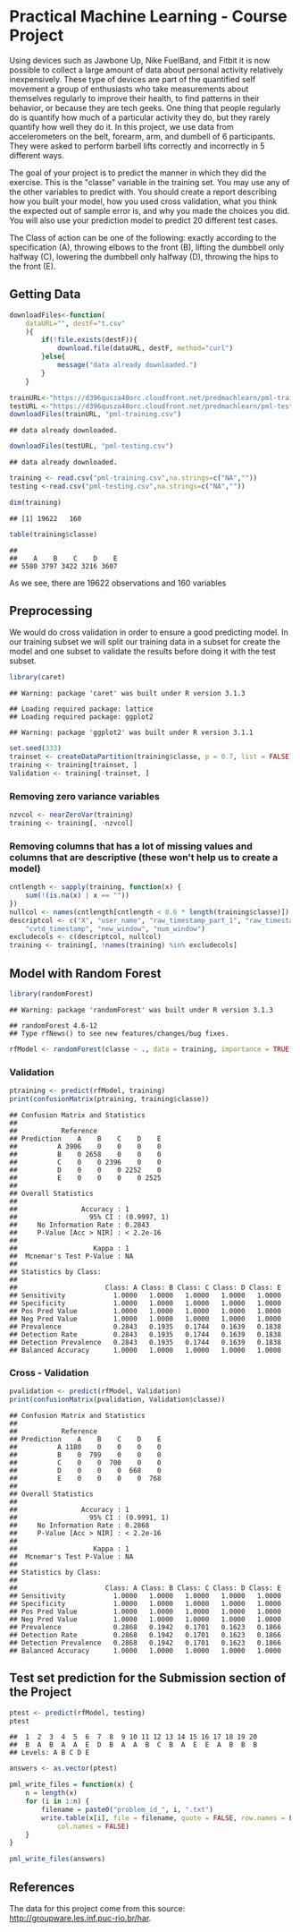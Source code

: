 Practical Machine Learning - Course Project
========================================================

Using devices such as Jawbone Up, Nike FuelBand, and Fitbit it is now possible to collect a large amount of data about personal activity relatively inexpensively. These type of devices are part of the quantified self movement a group of enthusiasts who take measurements about themselves regularly to improve their health, to find patterns in their behavior, or because they are tech geeks. One thing that people regularly do is quantify how much of a particular activity they do, but they rarely quantify how well they do it. In this project, we use data from accelerometers on the belt, forearm, arm, and dumbell of 6 participants. They were asked to perform barbell lifts correctly and incorrectly in 5 different ways. 

The goal of your project is to predict the manner in which they did the exercise. This is the "classe" variable in the training set. You may use any of the other variables to predict with. You should create a report describing how you built your model, how you used cross validation, what you think the expected out of sample error is, and why you made the choices you did. You will also use your prediction model to predict 20 different test cases. 

The Class of action can be one of the following: exactly according to the specification (A), 
throwing elbows to the front (B), lifting the dumbbell only halfway (C), lowering the dumbbell only halfway (D), throwing the hips to the front (E).

## Getting Data


```r
downloadFiles<-function(
    dataURL="", destF="t.csv"
    ){
        if(!file.exists(destF)){
            download.file(dataURL, destF, method="curl")
        }else{
            message("data already downloaded.")
        }
    }
```


```r
trainURL<-"https://d396qusza40orc.cloudfront.net/predmachlearn/pml-training.csv"
testURL <-"https://d396qusza40orc.cloudfront.net/predmachlearn/pml-testing.csv"
downloadFiles(trainURL, "pml-training.csv")
```

```
## data already downloaded.
```

```r
downloadFiles(testURL, "pml-testing.csv")
```

```
## data already downloaded.
```

```r
training <- read.csv("pml-training.csv",na.strings=c("NA",""))
testing <-read.csv("pml-testing.csv",na.strings=c("NA",""))
```


```r
dim(training)
```

```
## [1] 19622   160
```

```r
table(training$classe)
```

```
## 
##    A    B    C    D    E 
## 5580 3797 3422 3216 3607
```

As we see, there are 19622 observations and 160 variables

## Preprocessing

We would do cross validation in order to ensure a good predicting model. In our training subset we will split our training data in a subset for create the model and one subset to validate the results before doing it with the test subset. 


```r
library(caret)
```

```
## Warning: package 'caret' was built under R version 3.1.3
```

```
## Loading required package: lattice
## Loading required package: ggplot2
```

```
## Warning: package 'ggplot2' was built under R version 3.1.1
```

```r
set.seed(333)
trainset <- createDataPartition(training$classe, p = 0.7, list = FALSE)
training <- training[trainset, ]
Validation <- training[-trainset, ]
```

### Removing zero variance variables


```r
nzvcol <- nearZeroVar(training)
training <- training[, -nzvcol]
```


### Removing columns that has a lot of missing values and columns that are descriptive (these won't help us to create a model)


```r
cntlength <- sapply(training, function(x) {
    sum(!(is.na(x) | x == ""))
})
nullcol <- names(cntlength[cntlength < 0.6 * length(training$classe)])
descriptcol <- c("X", "user_name", "raw_timestamp_part_1", "raw_timestamp_part_2", 
    "cvtd_timestamp", "new_window", "num_window")
excludecols <- c(descriptcol, nullcol)
training <- training[, !names(training) %in% excludecols]
```

## Model with Random Forest


```r
library(randomForest)
```

```
## Warning: package 'randomForest' was built under R version 3.1.3
```

```
## randomForest 4.6-12
## Type rfNews() to see new features/changes/bug fixes.
```

```r
rfModel <- randomForest(classe ~ ., data = training, importance = TRUE, ntrees = 10)
```

### Validation


```r
ptraining <- predict(rfModel, training)
print(confusionMatrix(ptraining, training$classe))
```

```
## Confusion Matrix and Statistics
## 
##           Reference
## Prediction    A    B    C    D    E
##          A 3906    0    0    0    0
##          B    0 2658    0    0    0
##          C    0    0 2396    0    0
##          D    0    0    0 2252    0
##          E    0    0    0    0 2525
## 
## Overall Statistics
##                                      
##                Accuracy : 1          
##                  95% CI : (0.9997, 1)
##     No Information Rate : 0.2843     
##     P-Value [Acc > NIR] : < 2.2e-16  
##                                      
##                   Kappa : 1          
##  Mcnemar's Test P-Value : NA         
## 
## Statistics by Class:
## 
##                      Class: A Class: B Class: C Class: D Class: E
## Sensitivity            1.0000   1.0000   1.0000   1.0000   1.0000
## Specificity            1.0000   1.0000   1.0000   1.0000   1.0000
## Pos Pred Value         1.0000   1.0000   1.0000   1.0000   1.0000
## Neg Pred Value         1.0000   1.0000   1.0000   1.0000   1.0000
## Prevalence             0.2843   0.1935   0.1744   0.1639   0.1838
## Detection Rate         0.2843   0.1935   0.1744   0.1639   0.1838
## Detection Prevalence   0.2843   0.1935   0.1744   0.1639   0.1838
## Balanced Accuracy      1.0000   1.0000   1.0000   1.0000   1.0000
```

### Cross - Validation


```r
pvalidation <- predict(rfModel, Validation)
print(confusionMatrix(pvalidation, Validation$classe))
```

```
## Confusion Matrix and Statistics
## 
##           Reference
## Prediction    A    B    C    D    E
##          A 1180    0    0    0    0
##          B    0  799    0    0    0
##          C    0    0  700    0    0
##          D    0    0    0  668    0
##          E    0    0    0    0  768
## 
## Overall Statistics
##                                      
##                Accuracy : 1          
##                  95% CI : (0.9991, 1)
##     No Information Rate : 0.2868     
##     P-Value [Acc > NIR] : < 2.2e-16  
##                                      
##                   Kappa : 1          
##  Mcnemar's Test P-Value : NA         
## 
## Statistics by Class:
## 
##                      Class: A Class: B Class: C Class: D Class: E
## Sensitivity            1.0000   1.0000   1.0000   1.0000   1.0000
## Specificity            1.0000   1.0000   1.0000   1.0000   1.0000
## Pos Pred Value         1.0000   1.0000   1.0000   1.0000   1.0000
## Neg Pred Value         1.0000   1.0000   1.0000   1.0000   1.0000
## Prevalence             0.2868   0.1942   0.1701   0.1623   0.1866
## Detection Rate         0.2868   0.1942   0.1701   0.1623   0.1866
## Detection Prevalence   0.2868   0.1942   0.1701   0.1623   0.1866
## Balanced Accuracy      1.0000   1.0000   1.0000   1.0000   1.0000
```

## Test set prediction for the Submission section of the Project


```r
ptest <- predict(rfModel, testing)
ptest
```

```
##  1  2  3  4  5  6  7  8  9 10 11 12 13 14 15 16 17 18 19 20 
##  B  A  B  A  A  E  D  B  A  A  B  C  B  A  E  E  A  B  B  B 
## Levels: A B C D E
```


```r
answers <- as.vector(ptest)

pml_write_files = function(x) {
    n = length(x)
    for (i in 1:n) {
        filename = paste0("problem_id_", i, ".txt")
        write.table(x[i], file = filename, quote = FALSE, row.names = FALSE, 
            col.names = FALSE)
    }
}

pml_write_files(answers)
```

## References

The data for this project come from this source: http://groupware.les.inf.puc-rio.br/har.
